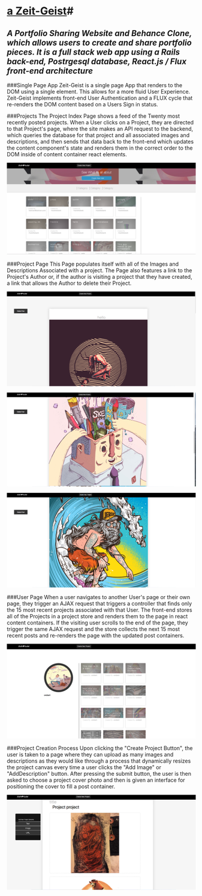 # [a Zeit-Geist](https://github.com/user/repo/blob/branch/other_file.md)#

## *A Portfolio Sharing Website and Behance Clone, which allows users to create and share portfolio pieces. It is a full stack web app using a Rails back-end, Postrgesql database, React.js / Flux front-end architecture*

###Single Page App
Zeit-Geist is a single page App that renders to the DOM using a single element. This allows for a more fluid User Experience. Zeit-Geist implements front-end User Authentication and a FLUX cycle that re-renders the DOM content based on a Users Sign in status.

###Projects
The Project Index Page shows a feed of the Twenty most recently posted projects. When a User clicks on a Project, they are directed to that Project's page, where the site makes an API request to the backend, which queries the database for that project and all associated images and descriptions, and then sends that data back to the front-end which updates the content component's state and renders them in the correct order to the DOM inside of content container react elements.

![index](docs/index.png)

###Project Page
This Page populates itself with all of the Images and Descriptions Associated with a project. The Page also features a link to the Project's Author or, if the author is visiting a project that they have created, a link that allows the Author to delete their Project.

![Project Page](docs/project_page1.png)




![Project Page](docs/project_page2.png)




![Project Page](docs/project_page3.png)

###User Page
When a user navigates to another User's page or their own page, they trigger an AJAX request that triggers a controller that finds only the 15 most recent projects associated with that User. The front-end stores all of the Projects in a project store and renders them to the page in react content containers. If the visiting user scrolls to the end of the page, they trigger the same AJAX request and the store collects the next 15 most recent posts and re-renders the page with the updated post containers.

![User Page](docs/user_page.png)

###Project Creation Process
Upon clicking the "Create Project Button", the user is taken to a page where they can upload as many images and descriptions as they would like through a process that dynamically resizes the project canvas every time a user clicks the "Add Image" or "AddDescription" button. After pressing the submit button, the user is then asked to choose a project cover photo and then is given an interface for positioning the cover to fill a post container.

![Create Project](docs/project_create.png)
